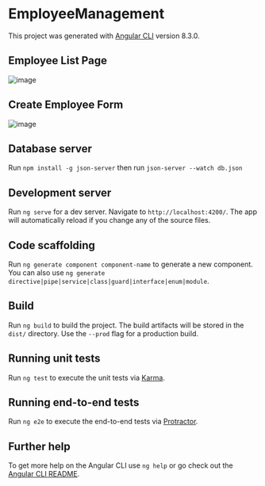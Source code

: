# EmployeeManagement

This project was generated with [Angular CLI](https://github.com/angular/angular-cli) version 8.3.0.
## Employee List Page

![image](https://user-images.githubusercontent.com/36881284/66809722-9a72d480-ef36-11e9-89a6-171239102d0e.png)
 
 ## Create Employee Form
![image](https://user-images.githubusercontent.com/36881284/66810600-3d781e00-ef38-11e9-860d-c841e222dbc6.png)

## Database server  
Run `npm install -g json-server` then run `json-server --watch db.json`


## Development server

Run `ng serve` for a dev server. Navigate to `http://localhost:4200/`. The app will automatically reload if you change any of the source files.

## Code scaffolding

Run `ng generate component component-name` to generate a new component. You can also use `ng generate directive|pipe|service|class|guard|interface|enum|module`.

## Build

Run `ng build` to build the project. The build artifacts will be stored in the `dist/` directory. Use the `--prod` flag for a production build.

## Running unit tests

Run `ng test` to execute the unit tests via [Karma](https://karma-runner.github.io).

## Running end-to-end tests

Run `ng e2e` to execute the end-to-end tests via [Protractor](http://www.protractortest.org/).

## Further help

To get more help on the Angular CLI use `ng help` or go check out the [Angular CLI README](https://github.com/angular/angular-cli/blob/master/README.md).
